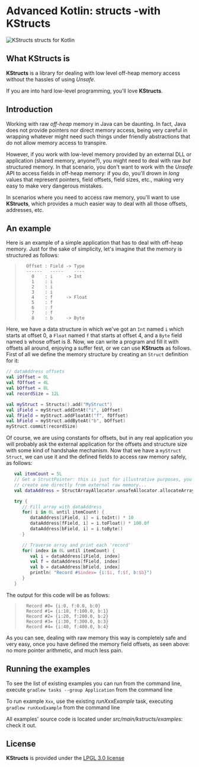 # Advanced Kotlin: structs -with KStructs

![KStructs structs for Kotlin](README/headerImage.png)

## What KStructs is

**KStructs** is a library for dealing with low level off-heap memory access without the hassles of using _Unsafe_.

If you are into hard low-level programming, you'll love **KStructs**.

## Introduction

Working with raw _off-heap_ memory in Java can be daunting. In fact, Java does not provide pointers nor direct memory access, being very careful in wrapping whatever might need such things under friendly abstractions that do not allow memory access to transpire.

However, if you work with low-level memory provided by an external DLL or application (shared memory, anyone?), you might need to deal with raw _but_ structured memory. In that scenario, you don't want to work with the _Unsafe_ API to access fields in off-heap memory: if you do, you'll drown in _long_ values that represent pointers, field offsets, field sizes, etc., making very easy to make very dangerous mistakes.

In scenarios where you need to access raw memory, you'll want to use **KStructs**, which provides a much easier way to deal with all those offsets, addresses, etc.

## An example

Here is an example of a simple application that has to deal with off-heap memory. Just for the sake of simplicity, let's imagine that the memory is structured as follows:

>       Offset : Field -> Type
>       ------   -----    ----
>         0    : i     -> Int
>         1    : i
>         2    : i
>         3    : i
>         4    : f     -> Float
>         5    : f
>         6    : f
>         7    : f
>         8    : b     -> Byte

Here, we have a data structure in which we've got an ``Int`` named ``i`` which starts at offset 0, a ``Float`` named ``f`` that starts at offset 4, and a ``Byte`` field named ``b`` whose offset is 8. Now, we can write a program and fill it with offsets all around, enjoying a suffer fest, or we can use **KStructs** as follows. First of all we define the memory structure by creating an ``Struct`` definition for it:

  ``` Kotlin
  // dataAddress offsets
  val iOffset = 0L
  val fOffset = 4L
  val bOffset = 8L
  val recordSize = 12L

  val myStruct = Structs().add("MyStruct")
  val iField = myStruct.addIntAt("i", iOffset)
  val fField = myStruct.addFloatAt("f", fOffset)
  val bField = myStruct.addByteAt("b", bOffset)
  myStruct.commit(recordSize)
  ```

Of course, we are using constants for offsets, but in any real application you will probably ask the external application for the offsets and structure size with some kind of handshake mechanism. Now that we have a ``myStruct`` ``Struct``, we can use it and the defined fields to access raw memory safely, as follows:

``` Kotlin
   val itemCount = 5L
   // Get a StructPointer: this is just for illustrative purposes, you might
   // create one directly from external raw memory...
   val dataAddress = StructArrayAllocator.unsafeAllocator.allocateArray(myStruct, itemCount)

   try {
      // Fill array with dataAddress
      for( i in 0L until itemCount) {
         dataAddress[iField, i] = i.toInt() * 10
         dataAddress[fField, i] = i.toFloat() * 100.0f
         dataAddress[bField, i] = i.toByte()
      }

      // Traverse array and print each 'record'
      for( index in 0L until itemCount) {
         val i = dataAddress[iField, index]
         val f = dataAddress[fField, index]
         val b = dataAddress[bField, index]
         println( "Record #$index= {i:$i, f:$f, b:$b}")
      }
   }
   ```

The output for this code will be as follows:

>       Record #0= {i:0, f:0.0, b:0}
>       Record #1= {i:10, f:100.0, b:1}
>       Record #2= {i:20, f:200.0, b:2}
>       Record #3= {i:30, f:300.0, b:3}
>       Record #4= {i:40, f:400.0, b:4}

As you can see, dealing with raw memory this way is completely safe and very easy, once you have defined the memory field offsets, as seen above: no more pointer arithmetic, and much less pain.

## Running the examples

To see the list of existing examples you can run from the command line, execute ``gradlew tasks --group Application`` from the command line

To run example ``Xxx``, use the existing _runXxxExample_ task, executing ``gradlew runXxxExample`` from the command line

All examples' source code is located under _src/main/kstructs/examples_: check it out.

## License

**KStructs** is provided under the [LPGL 3.0 license](https://opensource.org/licenses/LGPL-3.0)
